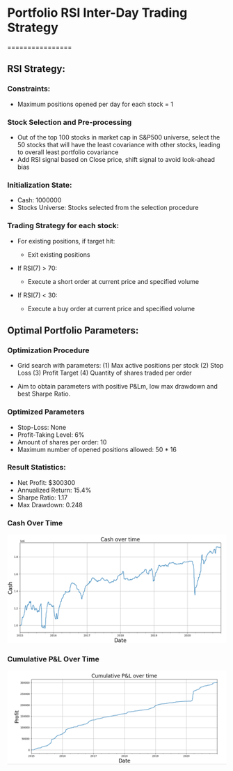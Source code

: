 # Portfolio RSI Inter-Day Trading Strategy
================

## RSI Strategy:

### Constraints:
- Maximum positions opened per day for each stock = 1

### Stock Selection and Pre-processing
- Out of the top 100 stocks in market cap in S&P500 universe, select the 50 stocks that will have the least covariance with other stocks, leading to overall least portfolio covariance
- Add RSI signal based on Close price, shift signal to avoid look-ahead bias


### Initialization State:
- Cash: 1000000
- Stocks Universe: Stocks selected from the selection procedure

### Trading Strategy for each stock:

- For existing positions, if target hit:
    - Exit existing positions

- If RSI(7) > 70:
    - Execute a short order at current price and specified volume

- If RSI(7) < 30:
    - Execute a buy order at current price and specified volume


## Optimal Portfolio Parameters:

### Optimization Procedure
- Grid search with parameters:
(1) Max active positions per stock
(2) Stop Loss
(3) Profit Target
(4) Quantity of shares traded per order

- Aim to obtain parameters with positive P&Lm, low max drawdown and best Sharpe Ratio.


### Optimized Parameters
- Stop-Loss: None
- Profit-Taking Level: 6%
- Amount of shares per order: 10
- Maximum number of opened positions allowed: 50 * 16


### Result Statistics:
- Net Profit: $300300
- Annualized Return: 15.4%
- Sharpe Ratio: 1.17
- Max Drawdown: 0.248

### Cash Over Time
![alt text](https://github.com/yinkiatho/Quantmatter-Proj/blob/main/Pictures/cot.png)


### Cumulative P&L Over Time
![alt text](https://github.com/yinkiatho/Quantmatter-Proj/blob/main/Pictures/cumpnl.png)


